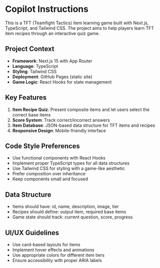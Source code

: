 # Copilot Instructions

<!-- Use this file to provide workspace-specific custom instructions to Copilot. For more details, visit https://code.visualstudio.com/docs/copilot/copilot-customization#_use-a-githubcopilotinstructionsmd-file -->

This is a TFT (Teamfight Tactics) item learning game built with Next.js, TypeScript, and Tailwind CSS. The project aims to help players learn TFT item recipes through an interactive quiz game.

## Project Context
- **Framework**: Next.js 15 with App Router
- **Language**: TypeScript
- **Styling**: Tailwind CSS
- **Deployment**: GitHub Pages (static site)
- **Game Logic**: React Hooks for state management

## Key Features
1. **Item Recipe Quiz**: Present composite items and let users select the correct base items
2. **Score System**: Track correct/incorrect answers
3. **Item Database**: JSON-based data structure for TFT items and recipes
4. **Responsive Design**: Mobile-friendly interface

## Code Style Preferences
- Use functional components with React Hooks
- Implement proper TypeScript types for all data structures
- Use Tailwind CSS for styling with a game-like aesthetic
- Prefer composition over inheritance
- Keep components small and focused

## Data Structure
- Items should have: id, name, description, image, tier
- Recipes should define: output item, required base items
- Game state should track: current question, score, progress

## UI/UX Guidelines
- Use card-based layouts for items
- Implement hover effects and animations
- Use appropriate colors for different item tiers
- Ensure accessibility with proper ARIA labels
